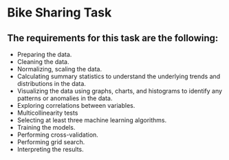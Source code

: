 # Bike Sharing Task

## The requirements for this task are the following:

- Preparing the data.
- Cleaning the data.
- Normalizing, scaling the data.
- Calculating summary statistics to understand the underlying trends and distributions in the data.
- Visualizing the data using graphs, charts, and histograms to identify any patterns or anomalies in the data.
- Exploring correlations between variables.
- Multicollinearity tests
- Selecting at least three machine learning algorithms.
- Training the models.
- Performing cross-validation.
- Performing grid search.
- Interpreting the results.
